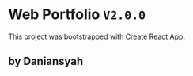 # Web Portfolio `V2.0.0`

This project was bootstrapped with [Create React App](https://github.com/facebook/create-react-app).

## by Daniansyah